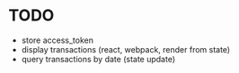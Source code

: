 # TODO

+ store access_token
+ display transactions (react, webpack, render from state)
+ query transactions by date (state update)
